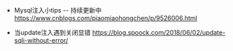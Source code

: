 - Mysql注入小tips -- 持续更新中 https://www.cnblogs.com/piaomiaohongchen/p/9526006.html


- 当update注入遇到关闭显错 https://blog.spoock.com/2018/06/02/update-sqli-without-error/



